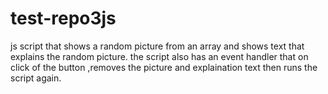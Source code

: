 # test-repo3js

js script that shows a random picture from an array and shows text that explains the random picture.
the script also has an event handler that on click of the button ,removes the picture and explaination text then runs the script again.
